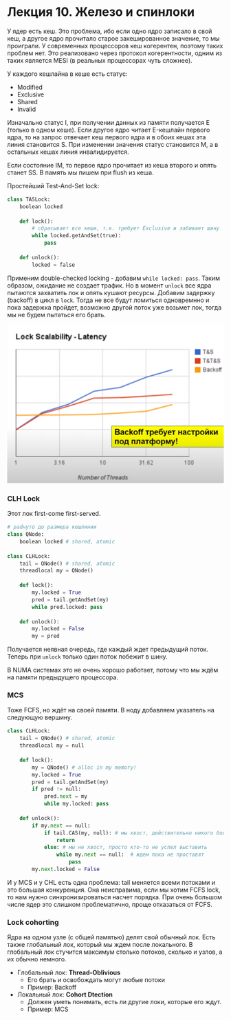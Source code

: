 # Лекция 10. Железо и спинлоки

У ядер есть кеш. Это проблема, ибо если одно ядро записало в свой кеш, а другое ядро прочитало старое закешированное значение, то мы проиграли. У современных процессоров кеш когерентен, поэтому таких проблем нет. Это реализовано через протокол когерентности, одним из таких является MESI (в реальных процессорах чуть сложнее).

У каждого кешлайна в кеше есть статус:
- Modified
- Exclusive
- Shared
- Invalid

Изначально статус I, при получении данных из памяти получается E (только в одном кеше). Если другое ядро читает E-кешлайн первого ядра, то на запрос отвечает кеш первого ядра и в обоих кешах эта линия становится S. При изменении значения статус становится M, а в остальных кешах линия инвалидируется.

Если состояние IM, то первое ядро прочитает из кеша второго и опять станет SS. В память мы пишем при flush из кеша.

Простейший Test-And-Set lock:
```python
class TASLock:
    boolean locked
    
    def lock():
        # сбрасывает все кеши, т.к. требует Exclusive и забивает шину
        while locked.getAndSet(true):
            pass
    
    def unlock():
        locked = false
```

Применим double-checked locking - добавим `while locked: pass`. Таким образом, ожидание не создает трафик. Но в момент `unlock` все ядра пытаются захватить лок и опять кушают ресурсы. Добавим задержку (backoff) в цикл в `lock`. Тогда не все будут ломиться одновремнно и пока задержка пройдет, возможно другой поток уже возьмет лок, тогда мы не будем пытаться его брать.

![](img/locks.png)

### CLH Lock

Этот лок first-come first-served.

```python
# padнуто до размера кешлинии
class QNode:
    boolean locked # shared, atomic

class CLHLock:
    tail = QNode() # shared, atomic
    threadlocal my = QNode()
    
    def lock():
        my.locked = True
        pred = tail.getAndSet(my)
        while pred.locked: pass

    def unlock():
        my.locked = False
        my = pred
```

Получается неявная очередь, где каждый ждет предыдущий поток. Теперь при `unlock` только один поток побежит в шину.

В NUMA системах это не очень хорошо работает, потому что мы ждём на памяти предыдущего процессора.

### MCS

Тоже FCFS, но ждёт на своей памяти. В ноду добавляем указатель на следующую вершину.

```python
class CLHLock:
    tail = QNode() # shared, atomic
    threadlocal my = null
    
    def lock():
        my = QNode() # alloc in my memory!
        my.locked = True
        pred = tail.getAndSet(my)
        if pred != null:
            pred.next = my
            while my.locked: pass
    
    def unlock():
        if my.next == null:
            if tail.CAS(my, null): # мы хвост, действительно никого больше нет
                return
            else: # мы не хвост, просто кто-то не успел выставить
                while my.next == null:  # ждем пока не проставят
                    pass
        my.next.locked = False
```

И у MCS и у CHL есть одна проблема: tail меняется всеми потоками и это большая конкуренция. Она неисправима, если мы хотим FCFS lock, то нам нужно синхронизироваться насчет порядка. При очень большом числе ядер это слишком проблематично, проще отказаться от FCFS.

### Lock cohorting

Ядра на одном узле (с общей памятью) делят свой обычный лок. Есть также глобальный лок, который мы ждем после локального. В глобальный лок стучится максимум столько потоков, сколько и узлов, а их обычно немного.

- Глобальный лок: **Thread-Oblivious**
  - Его брать и освобождать могут любые потоки
  - Пример: Backoff
- Локальный лок: **Cohort Dtection**
  - Должен уметь понимать, есть ли другие локи, которые его ждут.
  - Пример: MCS
